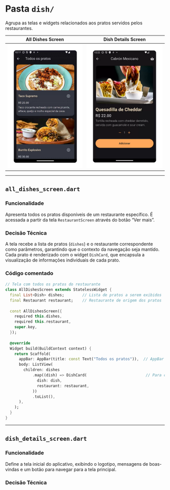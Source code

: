# Pasta `dish/`

Agrupa as telas e widgets relacionados aos pratos servidos pelos restaurantes.

| All Dishes Screen | Dish Details Screen | 
|-------------|------------------------|
| ![all dishes](https://github.com/daniamorimdesa/TechTaste-foodapp-v2/blob/main/assets/screenshots/all_dishes_screenshot.png) | ![dish details](https://github.com/daniamorimdesa/TechTaste-foodapp-v2/blob/main/assets/screenshots/dish_details_screenshot.png) |

---
## `all_dishes_screen.dart`

### Funcionalidade
Apresenta todos os pratos disponíveis de um restaurante específico. É acessada a partir da tela `RestaurantScreen` através do botão “Ver mais”.

### Decisão Técnica
A tela recebe a lista de pratos (`dishes`) e o restaurante correspondente como parâmetros, garantindo que o contexto da navegação seja mantido. Cada prato é renderizado com o widget `DishCard`, que encapsula a visualização de informações individuais de cada prato.

### Código comentado

```dart
// Tela com todos os pratos do restaurante
class AllDishesScreen extends StatelessWidget {
  final List<Dish> dishes;        // Lista de pratos a serem exibidos
  final Restaurant restaurant;    // Restaurante de origem dos pratos

  const AllDishesScreen({
    required this.dishes,
    required this.restaurant,
    super.key,
  });

  @override
  Widget build(BuildContext context) {
    return Scaffold(
      appBar: AppBar(title: const Text("Todos os pratos")),  // AppBar com título fixo
      body: ListView(
        children: dishes
            .map((dish) => DishCard(                          // Para cada prato, renderiza um DishCard
              dish: dish,
              restaurant: restaurant,
            ))
            .toList(),
      ),
    );
  }
}
```
---
## `dish_details_screen.dart`

### Funcionalidade
Define a tela inicial do aplicativo, exibindo o logotipo, mensagens de boas-vindas e um botão para navegar para a tela principal.

### Decisão Técnica

